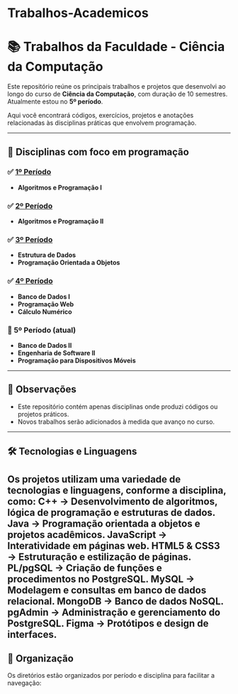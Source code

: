 # Trabalhos-Academicos

# 📚 Trabalhos da Faculdade - Ciência da Computação

Este repositório reúne os principais trabalhos e projetos que desenvolvi ao longo do curso de **Ciência da Computação**, com duração de 10 semestres. Atualmente estou no **5º período**.

Aqui você encontrará códigos, exercícios, projetos e anotações relacionadas às disciplinas práticas que envolvem programação.

---

## 🧠 Disciplinas com foco em programação

### ✅ [1º Período](https://github.com/L0rdLuiz/Trabalhos-Academicos/tree/main/1%20Semestre)
- **Algoritmos e Programação I**

### ✅ [2º Período](https://github.com/L0rdLuiz/Trabalhos-Academicos/tree/main/2%20Semestre)
- **Algoritmos e Programação II**

### ✅ [3º Período](https://github.com/L0rdLuiz/Trabalhos-Academicos/tree/main/3%20Semestre)
- **Estrutura de Dados**  
- **Programação Orientada a Objetos**

### ✅ [4º Período](https://github.com/L0rdLuiz/Trabalhos-Academicos/tree/main/4%20Semestre)
- **Banco de Dados I**  
- **Programação Web**
- **Cálculo Numérico**

### 🔄 5º Período (atual)
- **Banco de Dados II**  
- **Engenharia de Software II**  
- **Programação para Dispositivos Móveis**

---

## 📌 Observações
- Este repositório contém apenas disciplinas onde produzi códigos ou projetos práticos.
- Novos trabalhos serão adicionados à medida que avanço no curso.

---

## 🛠️ Tecnologias e Linguagens
Os projetos utilizam uma variedade de tecnologias e linguagens, conforme a disciplina, como:
C++ → Desenvolvimento de algoritmos, lógica de programação e estruturas de dados.
Java → Programação orientada a objetos e projetos acadêmicos.
JavaScript → Interatividade em páginas web.
HTML5 & CSS3 → Estruturação e estilização de páginas.
PL/pgSQL → Criação de funções e procedimentos no PostgreSQL.
MySQL → Modelagem e consultas em banco de dados relacional.
MongoDB → Banco de dados NoSQL.
pgAdmin → Administração e gerenciamento do PostgreSQL.
Figma → Protótipos e design de interfaces.
---

## 🚀 Organização
Os diretórios estão organizados por período e disciplina para facilitar a navegação:

